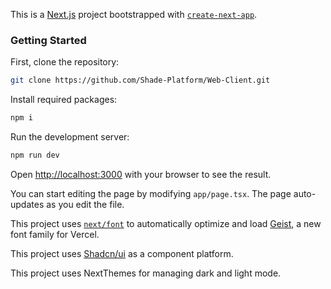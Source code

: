 This is a [Next.js](https://nextjs.org) project bootstrapped with [`create-next-app`](https://nextjs.org/docs/app/api-reference/cli/create-next-app).

### Getting Started

First, clone the repository:
```bash
git clone https://github.com/Shade-Platform/Web-Client.git
```

Install required packages:
```bash
npm i
```

Run the development server:
```bash
npm run dev
```

Open [http://localhost:3000](http://localhost:3000) with your browser to see the result.

You can start editing the page by modifying `app/page.tsx`. The page auto-updates as you edit the file.

This project uses [`next/font`](https://nextjs.org/docs/app/building-your-application/optimizing/fonts) to automatically optimize and load [Geist](https://vercel.com/font), a new font family for Vercel.

This project uses [Shadcn/ui](https://ui.shadcn.com/docs/) as a component platform.

This project uses NextThemes for managing dark and light mode.
